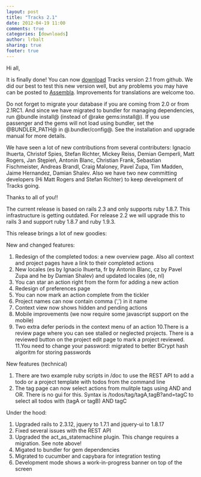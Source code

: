 ```yaml
---
layout: post
title: "Tracks 2.1"
date: 2012-04-19 11:00
comments: true
categories: [downloads]
author: lrbalt
sharing: true
footer: true
---
```

Hi all,

It is finally done! You can now [download](https://github.com/TracksApp/tracks/zipball/v2.1) Tracks version 2.1 from github.
We did our best to test this new version well, but any problems you may have
can be posted to [Assembla](https://github.com/TracksApp/tracks/zipball/v2.1). Improvements for translations are welcome
too.

Do not forget to migrate your database if you are coming from 2.0 or from
2.1RC1. And since we have migrated to bundler for managing dependencies, run
@bundle install@ (instead of @rake gems:install@). If you use passenger and
the gems will not load using bundler, set the @BUNDLER_PATH@ in
@.bundler/config@. See the installation and upgrade manual for more details.

We have seen a lot of new contributions from several contributers: Ignacio
Ihuerta, Christof Spies, Stefan Richter, Mickey Reiss, Demian Gemperli, Matt
Rogers, Jan Stępień, Antonin Blanc, Christian Frank, Sebastian Fischmeister,
Andreas Brandl, Craig Maloney, Pavel Zupa, Tim Madden, Jaime Hernandez,
Damian Shalev. Also we have two new committing developers (Hi Matt Rogers
and Stefan Richter) to keep development of Tracks going.

Thanks to all of you!!

The current release is based on rails 2.3 and only supports ruby 1.8.7. This
infrastructure is getting outdated. For release 2.2 we will upgrade this to
rails 3 and support ruby 1.8.7 and ruby 1.9.3.

This release brings a lot of new goodies:

New and changed features:

1. Redesign of the completed todos: a new overview page. Also all context
and  project pages have a link to their completed actions
2. New locales (es by Ignacio Ihuerta, fr by Antonin Blanc, cz by Pavel Zupa
and he by Damian Shalev) and updated locales (de, nl)
3. You can star an action right from the form for adding a new action
4. Redesign of preferences page
5. You can now mark an action complete from the tickler
6. Project names can now contain comma (',') in it name
7. Context view now shows hidden and pending actions
8. Mobile improvements (we now require some javascript support on the
mobile)
9. Two extra defer periods in the context menu of an action
10.There is a review page where you can see stalled or neglected projects.
There is a reviewed button on the project edit page to mark a project
reviewed.
11.You need to change your password: migrated to better BCrypt hash algoritm
for storing passwords

New features (technical)

1. There are two example ruby scripts in /doc to use the REST API to add a
todo or a project template with todos from the command line
2. The tag page can now select actions from mulitple tags using AND and OR.
There is no gui for this. Syntax is /todos/tag/tagA,tagB?and=tagC to select
all todos with (tagA or tagB) AND tagC

Under the hood:

1. Upgraded rails to 2.3.12, jquery to 1.7.1 and jquery-ui to 1.8.17
2. Fixed several issues with the REST API
3. Upgraded the act_as_statemachine plugin. This change requires a migration. See note above!
4. Migated to bundler for gem dependencies
5. Migrated to cucumber and capybara for integration testing
6. Development mode shows a work-in-progress banner on top of the screen
